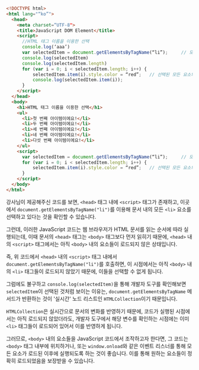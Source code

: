 ```html
<!DOCTYPE html>
<html lang="“ko”">
  <head>
    <meta charset=“UTF-8">
    <title>JavaScript DOM Element</title>
    <script>
      //HTML 태그 이름을 이용한 선택
      console.log(‘aaa’)
      var selectedItem = document.getElementsByTagName(“li”);     // 모든 <li> 요소를 선택함.
      console.log(selectedItem)
      console.log(selectedItem.length)
      for (var i = 0; i < selectedItem.length; i++) {
          selectedItem.item(i).style.color = “red”;   // 선택된 모든 요소의 텍스트 색상을 변경함.
          console.log(selectedItem.item(i));
      }
    </script>
  </head>
  <body>
    <h1>HTML 태그 이름을 이용한 선택</h1>
    <ul>
      <li>첫 번째 아이템이에요!</li>
      <li>두 번째 아이템이에요!</li>
      <li>세 번째 아이템이에요!</li>
      <li>네 번째 아이템이에요!</li>
      <li>다섯 번째 아이템이에요!</li>
    </ul>
    <script>
      var selectedItem = document.getElementsByTagName(“li”);     // 모든 <li> 요소를 선택함.
      for (var i = 0; i < selectedItem.length; i++) {
          selectedItem.item(i).style.color = “red”;   // 선택된 모든 요소의 텍스트 색상을 변경함.
      }
    </script>
  </body>
</html>
```

강사님이 제공해주신 코드를 보면, `<head>` 태그 내에 `<script>` 태그가 존재하고, 이곳에서 `document.getElementsByTagName("li")`를 이용해 문서 내의 모든 `<li>` 요소를 선택하고 있다는 것을 확인할 수 있습니다.

그런데, 이러한 JavaScript 코드는 웹 브라우저가 HTML 문서를 읽는 순서에 따라 실행되는데, 이때 문서의 `<head>` 태그는 `<body>` 태그보다 먼저 읽히기 때문에, `<head>` 내의 `<script>` 태그에서는 아직 `<body>` 내의 요소들이 로드되지 않은 상태입니다.

즉, 위 코드에서 `<head>` 내의 `<script>` 태그 내에서 `document.getElementsByTagName("li")`를 호출하면, 이 시점에서는 아직 `<body>` 내의 `<li>` 태그들이 로드되지 않았기 때문에, 이들을 선택할 수 없게 됩니다.

그럼에도 불구하고 `console.log(selectedItem)`을 통해 개발자 도구를 확인해보면 `selectedItem`이 선택된 것처럼 보이는 이유는, `document.getElementsByTagName` 메서드가 반환하는 것이 '실시간' 노드 리스트인 `HTMLCollection`이기 때문입니다.

`HTMLCollection`은 실시간으로 문서의 변화를 반영하기 때문에, 코드가 실행된 시점에서는 아직 로드되지 않았더라도, 개발자 도구에서 해당 변수를 확인하는 시점에는 이미 `<li>` 태그들이 로드되어 있어서 이를 반영하게 됩니다.

그러므로, `<body>` 내의 요소들을 JavaScript 코드에서 조작하고자 한다면, 그 코드는 `<body>` 태그 내부에 위치하거나, 또는 `window.onload`와 같은 이벤트 리스너를 통해 모든 요소가 로드된 이후에 실행되도록 하는 것이 좋습니다. 이를 통해 원하는 요소들이 정확히 로드되었음을 보장받을 수 있습니다.
